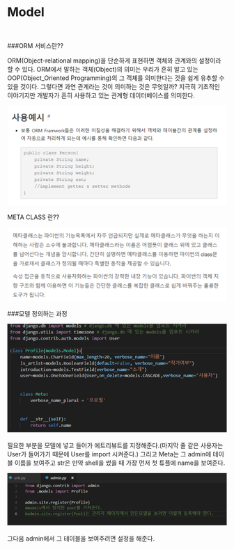 # Model

<br/>

###ORM 서비스란??

ORM(Object-relational mapping)을 단순하게 표현하면 객체와 관계와의 설정이라 할 수 있다. ORM에서 말하는 객체(Object)의 의미는 우리가 흔히 알고 있는 OOP(Object_Oriented Programming)의 그 객체를 의미한다는 것을 쉽게 유추할 수 있을 것이다. 그렇다면 과연 관계라는 것이 의미하는 것은 무엇일까? 지극히 기초적인 이야기지만 개발자가 흔히 사용하고 있는 관계형 데이터베이스를 의미한다.

![template1](./img/noname03.png)

META CLASS 란??

![template1](./img/noname04.png)


###모델 정의하는 과정

![template1](./img/noname01.png)

필요한 부분을 모델에 넣고 들어가 에트리뷰트를 지정해준다.(마지막 줄 같은 사용자는 User가 들어가기 때문에 User를 import 시켜준다.) 그리고 Meta는 그 admin에 테이블 이름을 보여주고 str은 만약 shell을 썼을 때 가장 먼저 첫 튜플에 name을 보여준다.


![template1](./img/noname02.png)

그다음 admin에서 그 테이블을 보여주려면 설정을 해준다.